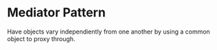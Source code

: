 # Mediator Pattern
Have objects vary independiently from one another by using a common object to proxy through.
